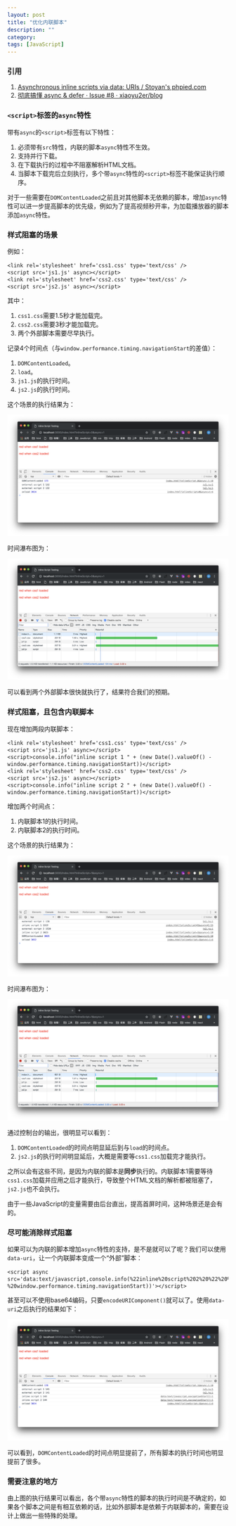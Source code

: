 ```yaml
---
layout: post
title: "优化内联脚本"
description: ""
category: 
tags: [JavaScript]
---
```


### 引用

1. [Asynchronous inline scripts via data: URIs / Stoyan's phpied.com](https://www.phpied.com/asynchronous-inline-scripts-via-data-urls/)
2. [彻底搞懂 async & defer · Issue #8 · xiaoyu2er/blog](https://github.com/xiaoyu2er/blog/issues/8)

### `<script>`标签的`async`特性

带有`async`的`<script>`标签有以下特性：

1. 必须带有`src`特性，内联的脚本`async`特性不生效。
1. 支持并行下载。
2. 在下载执行的过程中不阻塞解析HTML文档。
3. 当脚本下载完后立刻执行，多个带`async`特性的`<script>`标签不能保证执行顺序。

对于一些需要在`DOMContentLoaded`之前且对其他脚本无依赖的脚本，增加`async`特性可以进一步提高脚本的优先级，例如为了提高视频秒开率，为加载播放器的脚本添加`async`特性。

### 样式阻塞的场景

例如：

    <link rel='stylesheet' href='css1.css' type='text/css' />
    <script src='js1.js' async></script>
    <link rel='stylesheet' href='css2.css' type='text/css' />
    <script src='js2.js' async></script>

其中：

1. `css1.css`需要1.5秒才能加载完。
2. `css2.css`需要3秒才能加载完。
3. 两个外部脚本需要尽早执行。

记录4个时间点（与`window.performance.timing.navigationStart`的差值）：

1. `DOMContentLoaded`。
2. `load`。
3. `js1.js`的执行时间。
4. `js2.js`的执行时间。

这个场景的执行结果为：

![20190327-001](/images/20190327-001.png)

时间瀑布图为：

![20190327-002](/images/20190327-002.png)

可以看到两个外部脚本很快就执行了，结果符合我们的预期。

### 样式阻塞，且包含内联脚本

现在增加两段内联脚本：

    <link rel='stylesheet' href='css1.css' type='text/css' />
    <script src='js1.js' async></script>
    <script>console.info("inline script 1 " + (new Date().valueOf() - window.performance.timing.navigationStart))</script>
    <link rel='stylesheet' href='css2.css' type='text/css' />
    <script src='js2.js' async></script>
    <script>console.info("inline script 2 " + (new Date().valueOf() - window.performance.timing.navigationStart))</script>

增加两个时间点：

1. 内联脚本1的执行时间。
2. 内联脚本2的执行时间。

这个场景的执行结果为：

![20190327-003](/images/20190327-003.png)

时间瀑布图为：

![20190327-004](/images/20190327-004.png)

通过控制台的输出，很明显可以看到：

1. `DOMContentLoaded`的时间点明显延后到与`load`的时间点。
2. `js2.js`的执行时间明显延后，大概是需要等`css1.css`加载完才能执行。

之所以会有这些不同，是因为内联的脚本是**同步**执行的。内联脚本1需要等待`css1.css`加载并应用之后才能执行，导致整个HTML文档的解析都被阻塞了，`js2.js`也不会执行。

由于一些JavaScript的变量需要由后台直出，提高首屏时间，这种场景还是会有的。

### 尽可能消除样式阻塞

如果可以为内联的脚本增加`async`特性的支持，是不是就可以了呢？我们可以使用`data-uri`，让一个内联脚本变成一个“外部”脚本：

    <script async src='data:text/javascript,console.info(%22inline%20script%202%20%22%20%2B%20(new%20Date().valueOf()%20-%20window.performance.timing.navigationStart))'></script>

甚至可以不使用base64编码，只要`encodeURIComponent()`就可以了。使用`data-uri`之后执行的结果如下：

![20190327-005](/images/20190327-005.png)

可以看到，`DOMContentLoaded`的时间点明显提前了，所有脚本的执行时间也明显提前了很多。

### 需要注意的地方

由上图的执行结果可以看出，各个带`async`特性的脚本的执行时间是不确定的，如果各个脚本之间是有相互依赖的话，比如外部脚本是依赖于内联脚本的，需要在设计上做出一些特殊的处理。
